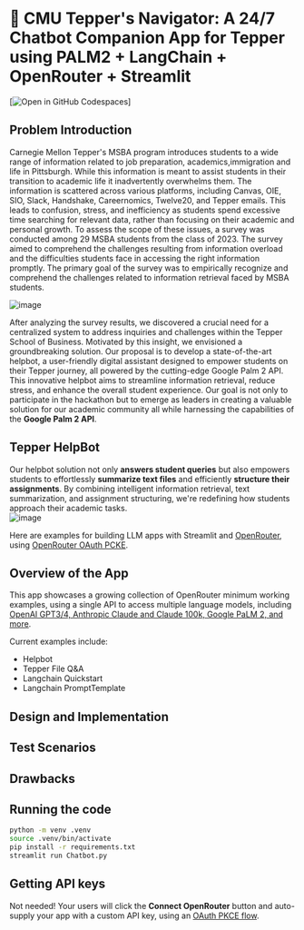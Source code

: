 # 🔀 CMU Tepper's Navigator: A 24/7 Chatbot Companion App for Tepper using PALM2 + LangChain + OpenRouter + Streamlit

[![Open in GitHub Codespaces](https://github.com/codespaces/badge.svg)]

## Problem Introduction
Carnegie Mellon Tepper's MSBA program introduces students to a wide range of information related to job preparation, academics,immigration and life in Pittsburgh. While this information is meant to assist students in their transition to academic life it inadvertently overwhelms them. The information is scattered across various platforms, including Canvas, OIE, SIO, Slack, Handshake, Careernomics, Twelve20, and Tepper emails. This leads to confusion, stress, and inefficiency as students spend excessive time searching for relevant data, rather than focusing on their academic and personal growth. To assess the scope of these issues, a survey was conducted among 29 MSBA students from the class of 2023. The survey aimed to comprehend the challenges resulting from information overload and the difficulties students face in accessing the right information promptly. The primary goal of the survey was to empirically recognize and comprehend the challenges related to information retrieval faced by MSBA students.

![image](https://github.com/sherinegeorge21/Hackathon/assets/40655116/bac714a8-a6f2-4d9d-9210-d6d000e331be)

After analyzing the survey results, we discovered a crucial need for a centralized system to address inquiries and challenges within the Tepper School of Business. Motivated by this insight, we envisioned a groundbreaking solution. Our proposal is to develop a state-of-the-art helpbot, a user-friendly digital assistant designed to empower students on their Tepper journey, all powered by the cutting-edge Google Palm 2 API. This innovative helpbot aims to streamline information retrieval, reduce stress, and enhance the overall student experience. Our goal is not only to participate in the hackathon but to emerge as leaders in creating a valuable solution for our academic community all while harnessing the capabilities of the **Google Palm 2 API**.

## Tepper HelpBot
Our helpbot solution not only **answers student queries** but also empowers students to effortlessly **summarize text files** and efficiently **structure their assignments**. By combining intelligent information retrieval, text summarization, and assignment structuring, we're redefining how students approach their academic tasks.  
![image](https://github.com/sherinegeorge21/Hackathon/assets/40655116/ccde9abe-6b82-4d18-b01a-3e87761727a8)


Here are examples for building LLM apps with Streamlit and [OpenRouter](https://openrouter.ai), using [OpenRouter OAuth PCKE](https://openrouter.ai/docs#oauth).

## Overview of the App

This app showcases a growing collection of OpenRouter minimum working examples, using a single API to access multiple language models, including [OpenAI GPT3/4, Anthropic Claude and Claude 100k, Google PaLM 2, and more](https://openrouter.ai/docs#models).

Current examples include:

- Helpbot
- Tepper File Q&A
- Langchain Quickstart
- Langchain PromptTemplate

## Design and Implementation


## Test Scenarios


## Drawbacks




## Running the code

```bash
python -m venv .venv
source .venv/bin/activate
pip install -r requirements.txt
streamlit run Chatbot.py
```

## Getting API keys

Not needed! Your users will click the **Connect OpenRouter** button and auto-supply your app with a custom API key, using an [OAuth PKCE flow](https://openrouter.ai/docs#oauth).
